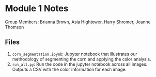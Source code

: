 # Module 1 Notes
Group Members: Brianna Brown, Asia Hightower, Harry Shromer, Joanne Thomson

## Files

1. `corn_segmentation.ipynb`: Jupyter notebook that illustrates our methodology of segmenting the corn and applying the color analysis.
2. `run_all.py`: Run the code in the jupyter notebook across all images. Outputs a CSV with the color information for each image.
